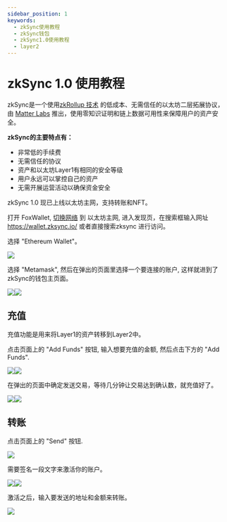 ```yaml
---
sidebar_position: 1
keywords:
  - zkSync使用教程
  - zkSync钱包
  - zkSync1.0使用教程
  - layer2
---
```


# zkSync 1.0 使用教程

zkSync是一个使用[zkRollup 技术](https://docs.zksync.io/userdocs/tech.html#zk-rollup-architecture) 的低成本、无需信任的以太坊二层拓展协议，由 [Matter Labs](https://matter-labs.io/) 推出，使用零知识证明和链上数据可用性来保障用户的资产安全。

**zkSync的主要特点有：**
* 非常低的手续费
* 无需信任的协议
* 资产和以太坊Layer1有相同的安全等级
* 用户永远可以掌控自己的资产
* 无需开展运营活动以确保资金安全

zkSync 1.0 现已上线以太坊主网，支持转账和NFT。

打开 FoxWallet, [切换网络](../manage-funds.md) 到 以太坊主网, 进入发现页，在搜索框输入网址 https://wallet.zksync.io/ 或者直接搜索zksync 进行访问。

选择 "Ethereum Wallet"。

![](../img/zksync-3.webp)

选择 "Metamask", 然后在弹出的页面里选择一个要连接的账户, 这样就进到了zkSync的钱包主页面。

![](../img/zksync-4.webp)![](../img/zksync-6.webp)


## 充值
充值功能是用来将Layer1的资产转移到Layer2中。

点击页面上的 "Add Funds" 按钮, 输入想要充值的金额, 然后点击下方的 "Add Funds".

![](../img/zksync-7.webp)![](../img/zksync-8.webp)

在弹出的页面中确定发送交易，等待几分钟让交易达到确认数，就充值好了。

![](../img/zksync-9.webp)![](../img/zksync-10.webp)

## 转账
点击页面上的 "Send" 按钮.

![](../img/zksync-11.webp)

需要签名一段文字来激活你的账户。

![](../img/zksync-12.webp)![](../img/zksync-13.webp)

激活之后，输入要发送的地址和金额来转账。

![](../img/zksync-14.webp)




